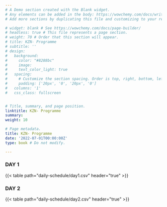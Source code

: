 ```yaml
---
# A Demo section created with the Blank widget.
# Any elements can be added in the body: https://wowchemy.com/docs/writing-markdown-latex/
# Add more sections by duplicating this file and customizing to your requirements.

# widget: blank # See https://wowchemy.com/docs/page-builder/
# headless: true # This file represents a page section.
# weight: 70 # Order that this section will appear.
# title: KZN- Programme
# subtitle: ''
# design:
#   background:
#     color: "#8288bc"
#     image: 
#     text_color_light: true
#   spacing:
#     # Customize the section spacing. Order is top, right, bottom, left.
#     padding: ['20px', '0', '20px', '0']
#   columns: '1'
#   css_class: fullscreen


# Title, summary, and page position.
linktitle: KZN- Programme
summary: 
weight: 10

# Page metadata.
title: KZN- Programme
date: '2022-07-01T00:00:00Z'
type: book # Do not modify.

---
```


### DAY 1

{{< table path="daily-schedule/day1.csv" header="true" >}}

### DAY 2 

{{< table path="daily-schedule/day2.csv" header="true" >}}